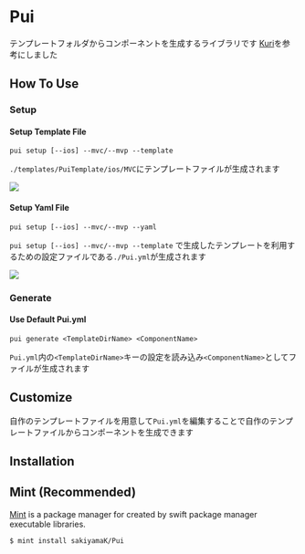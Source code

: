 
# Pui

テンプレートフォルダからコンポーネントを生成するライブラリです
[Kuri](https://github.com/bannzai/Kuri)を参考にしました


## How To Use

### Setup

#### Setup Template File
```
pui setup [--ios] --mvc/--mvp --template
```

`./templates/PuiTemplate/ios/MVC`にテンプレートファイルが生成されます

<img src="https://i.gyazo.com/dd1ae300b27db456bf02e96f0bcf9f1b.png">


#### Setup Yaml File
```
pui setup [--ios] --mvc/--mvp --yaml
```

`pui setup [--ios] --mvc/--mvp --template` で生成したテンプレートを利用するための設定ファイルである`./Pui.yml`が生成されます

<img src="https://i.gyazo.com/80c1565d75e90546fa1ce394eafe50c1.png">

### Generate

#### Use Default Pui.yml

```
pui generate <TemplateDirName> <ComponentName>
```

`Pui.yml`内の`<TemplateDirName>`キーの設定を読み込み`<ComponentName>`としてファイルが生成されます

## Customize

自作のテンプレートファイルを用意して`Pui.yml`を編集することで自作のテンプレートファイルからコンポーネントを生成できます


## Installation

## Mint (Recommended)
[Mint](https://github.com/yonaskolb/Mint) is a package manager for created by swift package manager executable libraries. 

`$ mint install sakiyamaK/Pui`
